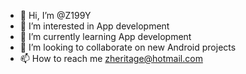 - 👋 Hi, I’m @Z199Y
- 👀 I’m interested in App development
- 🌱 I’m currently learning App development 
- 💞️ I’m looking to collaborate on new Android projects 
- 📫 How to reach me zheritage@hotmail.com

<!---
Z199Y/Z199Y is a ✨ special ✨ repository because its `README.md` (this file) appears on your GitHub profile.
You can click the Preview link to take a look at your changes.
--->
